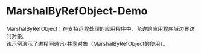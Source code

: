 # MarshalByRefObject-Demo
MarshalByRefObject：在支持远程处理的应用程序中，允许跨应用程序域边界访问对象。  
该示例演示了进程间通讯-共享对象（MarshalByRefObject的使用）。  
